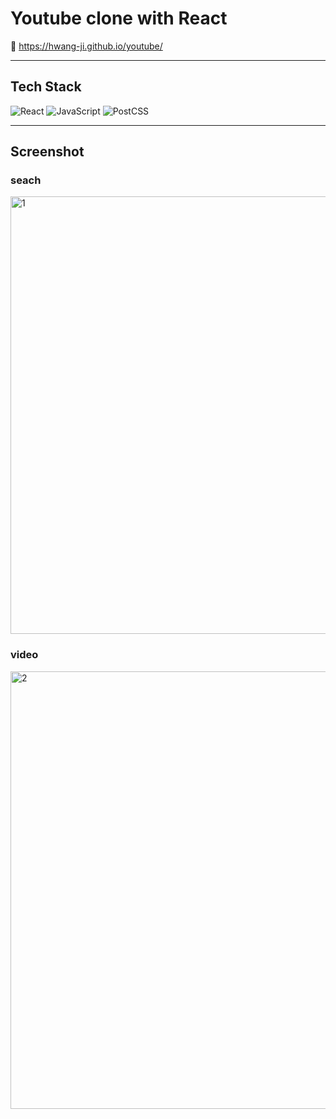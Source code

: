# Youtube clone with React

🔗 https://hwang-ji.github.io/youtube/

---

## Tech Stack

<img src="https://img.shields.io/badge/React-20232A?style=for-the-badge&logo=react&logoColor=61DAFB" alt="React"/> <img src="https://img.shields.io/badge/JavaScript-F7DF1E?style=for-the-badge&logo=javascript&logoColor=black" alt="JavaScript"/> <img src="https://img.shields.io/badge/PostCSS-DD3A0A?style=for-the-badge&logo=PostCSS&logoColor=white" alt="PostCSS"/>

---

## Screenshot

### seach

  <img width="700" alt="1" src="https://user-images.githubusercontent.com/79661326/113648354-77f2ef00-96c7-11eb-924a-c64c20a8222f.png">

### video

  <img width="700" alt="2" src="https://user-images.githubusercontent.com/79661326/113648381-7f19fd00-96c7-11eb-8f8b-0feb360d7338.png">
